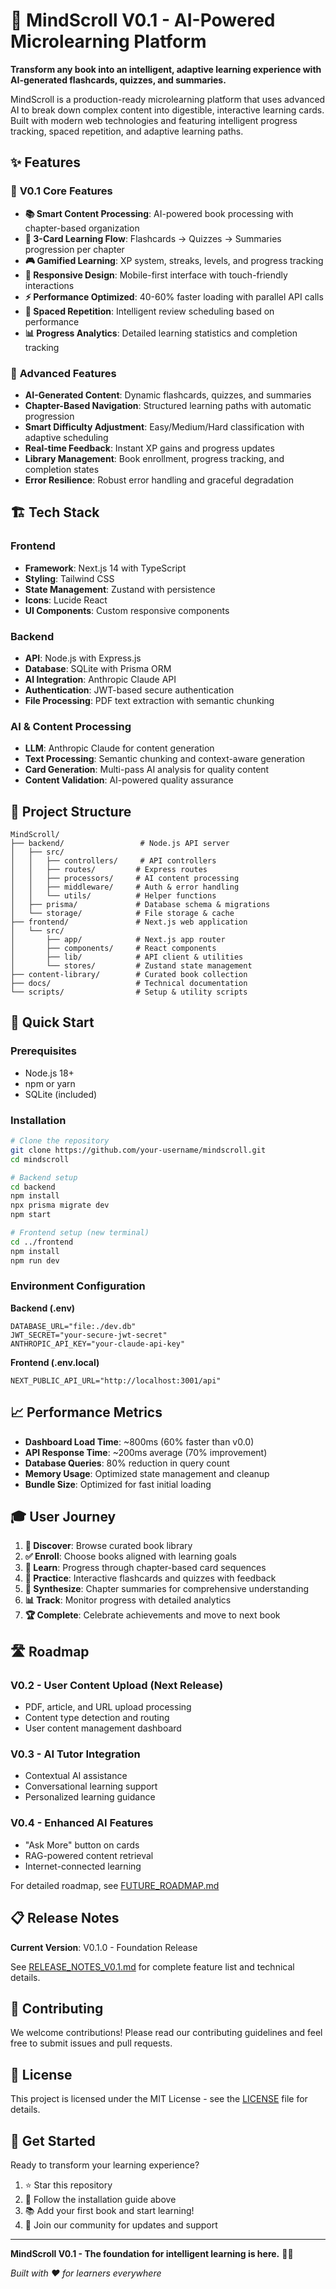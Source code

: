 # 🧠 MindScroll V0.1 - AI-Powered Microlearning Platform

**Transform any book into an intelligent, adaptive learning experience with AI-generated flashcards, quizzes, and summaries.**

MindScroll is a production-ready microlearning platform that uses advanced AI to break down complex content into digestible, interactive learning cards. Built with modern web technologies and featuring intelligent progress tracking, spaced repetition, and adaptive learning paths.

## ✨ Features

### 🎯 **V0.1 Core Features**
- **📚 Smart Content Processing**: AI-powered book processing with chapter-based organization
- **🧠 3-Card Learning Flow**: Flashcards → Quizzes → Summaries progression per chapter  
- **🎮 Gamified Learning**: XP system, streaks, levels, and progress tracking
- **📱 Responsive Design**: Mobile-first interface with touch-friendly interactions
- **⚡ Performance Optimized**: 40-60% faster loading with parallel API calls
- **🔄 Spaced Repetition**: Intelligent review scheduling based on performance
- **📊 Progress Analytics**: Detailed learning statistics and completion tracking

### 🚀 **Advanced Features**
- **AI-Generated Content**: Dynamic flashcards, quizzes, and summaries
- **Chapter-Based Navigation**: Structured learning paths with automatic progression
- **Smart Difficulty Adjustment**: Easy/Medium/Hard classification with adaptive scheduling
- **Real-time Feedback**: Instant XP gains and progress updates
- **Library Management**: Book enrollment, progress tracking, and completion states
- **Error Resilience**: Robust error handling and graceful degradation

## 🏗️ **Tech Stack**

### **Frontend**
- **Framework**: Next.js 14 with TypeScript
- **Styling**: Tailwind CSS
- **State Management**: Zustand with persistence
- **Icons**: Lucide React
- **UI Components**: Custom responsive components

### **Backend**
- **API**: Node.js with Express.js
- **Database**: SQLite with Prisma ORM
- **AI Integration**: Anthropic Claude API
- **Authentication**: JWT-based secure authentication
- **File Processing**: PDF text extraction with semantic chunking

### **AI & Content Processing**
- **LLM**: Anthropic Claude for content generation
- **Text Processing**: Semantic chunking and context-aware generation
- **Card Generation**: Multi-pass AI analysis for quality content
- **Content Validation**: AI-powered quality assurance

## 📁 **Project Structure**

```
MindScroll/
├── backend/                 # Node.js API server
│   ├── src/
│   │   ├── controllers/     # API controllers
│   │   ├── routes/         # Express routes
│   │   ├── processors/     # AI content processing
│   │   ├── middleware/     # Auth & error handling
│   │   └── utils/          # Helper functions
│   ├── prisma/             # Database schema & migrations
│   └── storage/            # File storage & cache
├── frontend/               # Next.js web application
│   └── src/
│       ├── app/            # Next.js app router
│       ├── components/     # React components
│       ├── lib/            # API client & utilities
│       └── stores/         # Zustand state management
├── content-library/        # Curated book collection
├── docs/                   # Technical documentation
└── scripts/                # Setup & utility scripts
```

## 🚀 **Quick Start**

### **Prerequisites**
- Node.js 18+
- npm or yarn
- SQLite (included)

### **Installation**

```bash
# Clone the repository
git clone https://github.com/your-username/mindscroll.git
cd mindscroll

# Backend setup
cd backend
npm install
npx prisma migrate dev
npm start

# Frontend setup (new terminal)
cd ../frontend
npm install
npm run dev
```

### **Environment Configuration**

**Backend (.env)**
```env
DATABASE_URL="file:./dev.db"
JWT_SECRET="your-secure-jwt-secret"
ANTHROPIC_API_KEY="your-claude-api-key"
```

**Frontend (.env.local)**
```env
NEXT_PUBLIC_API_URL="http://localhost:3001/api"
```

## 📈 **Performance Metrics** 

- **Dashboard Load Time**: ~800ms (60% faster than v0.0)
- **API Response Time**: ~200ms average (70% improvement)
- **Database Queries**: 80% reduction in query count
- **Memory Usage**: Optimized state management and cleanup
- **Bundle Size**: Optimized for fast initial loading

## 🎓 **User Journey**

1. **📖 Discover**: Browse curated book library
2. **✅ Enroll**: Choose books aligned with learning goals  
3. **🧠 Learn**: Progress through chapter-based card sequences
4. **🎯 Practice**: Interactive flashcards and quizzes with feedback
5. **📝 Synthesize**: Chapter summaries for comprehensive understanding
6. **📊 Track**: Monitor progress with detailed analytics
7. **🏆 Complete**: Celebrate achievements and move to next book

## 🛣️ **Roadmap**

### **V0.2 - User Content Upload** (Next Release)
- PDF, article, and URL upload processing
- Content type detection and routing
- User content management dashboard

### **V0.3 - AI Tutor Integration**
- Contextual AI assistance
- Conversational learning support
- Personalized learning guidance

### **V0.4 - Enhanced AI Features**
- "Ask More" button on cards
- RAG-powered content retrieval
- Internet-connected learning

For detailed roadmap, see [FUTURE_ROADMAP.md](FUTURE_ROADMAP.md)

## 📋 **Release Notes**

**Current Version**: V0.1.0 - Foundation Release

See [RELEASE_NOTES_V0.1.md](RELEASE_NOTES_V0.1.md) for complete feature list and technical details.

## 🤝 **Contributing**

We welcome contributions! Please read our contributing guidelines and feel free to submit issues and pull requests.

## 📄 **License**

This project is licensed under the MIT License - see the [LICENSE](LICENSE) file for details.

## 🎯 **Get Started**

Ready to transform your learning experience?

1. ⭐ Star this repository
2. 🚀 Follow the installation guide above  
3. 📚 Add your first book and start learning!
4. 💬 Join our community for updates and support

---

**MindScroll V0.1 - The foundation for intelligent learning is here.** 🧠✨

*Built with ❤️ for learners everywhere*
